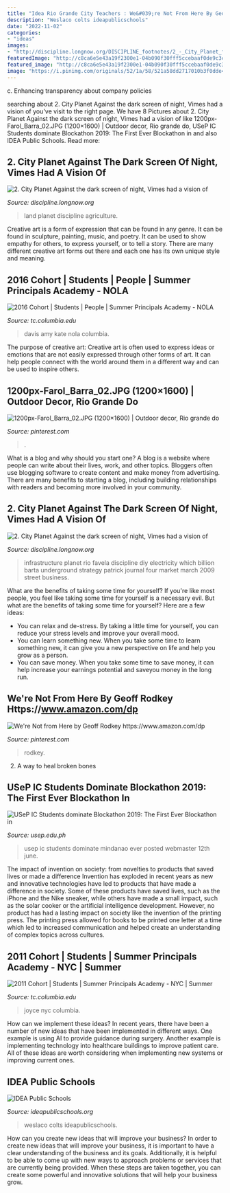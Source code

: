 ```yaml
---
title: "Idea Rio Grande City Teachers : We&#039;re Not From Here By Geoff Rodkey Https://www.amazon.com/dp"
description: "Weslaco colts ideapublicschools"
date: "2022-11-02"
categories:
- "ideas"
images:
- "http://discipline.longnow.org/DISCIPLINE_footnotes/2_-_City_Planet_files/rochinhaPower-filtered.jpg"
featuredImage: "http://c8ca6e5e43a19f2300e1-04b090f30fff5ccebaaf0de9c3c9c18a.r54.cf1.rackcdn.com/idea-weslaco-colts.svg"
featured_image: "http://c8ca6e5e43a19f2300e1-04b090f30fff5ccebaaf0de9c3c9c18a.r54.cf1.rackcdn.com/idea-weslaco-colts.svg"
image: "https://i.pinimg.com/originals/52/1a/58/521a58dd2717010b3f0dde4dfcef4fb2.jpg"
---
```



c. Enhancing transparency about company policies 

	

		
searching about 2. City Planet Against the dark screen of night, Vimes had a vision of you've visit to the right page. We have 8 Pictures about 2. City Planet Against the dark screen of night, Vimes had a vision of like 1200px-Farol_Barra_02.JPG (1200×1600) | Outdoor decor, Rio grande do, USeP IC Students dominate Blockathon 2019: The First Ever Blockathon in and also IDEA Public Schools. Read more:
		
    
## 2. City Planet Against The Dark Screen Of Night, Vimes Had A Vision Of

<img loading=lazy src="http://discipline.longnow.org/DISCIPLINE_footnotes/2_-_City_Planet_files/shapeimage_25.png" onerror="this.onerror=null;this.src='https://tse2.mm.bing.net/th?id=OIP.xW-zZxN1wXBnVHy9r0sP5wHaA0&amp;pid=15.1';" alt="2. City Planet Against the dark screen of night, Vimes had a vision of">

_Source: discipline.longnow.org_

>land planet discipline agriculture. 

	

Creative art is a form of expression that can be found in any genre. It can be found in sculpture, painting, music, and poetry. It can be used to show empathy for others, to express yourself, or to tell a story. There are many different creative art forms out there and each one has its own unique style and meaning.

    
## 2016 Cohort | Students | People | Summer Principals Academy - NOLA

<img loading=lazy src="https://www.tc.columbia.edu/media/media-library-2018/departments/ol/spa-nola/2016-graduate-profiles-/Davis-copy.jpg" onerror="this.onerror=null;this.src='https://tse1.mm.bing.net/th?id=OIP.xP5Ztebvwj5RG3sfJErazwAAAA&amp;pid=15.1';" alt="2016 Cohort | Students | People | Summer Principals Academy - NOLA">

_Source: tc.columbia.edu_

>davis amy kate nola columbia. 

	

The purpose of creative art:
Creative art is often used to express ideas or emotions that are not easily expressed through other forms of art. It can help people connect with the world around them in a different way and can be used to inspire others.

    
## 1200px-Farol_Barra_02.JPG (1200×1600) | Outdoor Decor, Rio Grande Do

<img loading=lazy src="https://i.pinimg.com/736x/af/97/18/af9718a41fd87a0e7ca64e03c96c47d7.jpg" onerror="this.onerror=null;this.src='https://tse1.mm.bing.net/th?id=OIP.3yOE0PrsBV2hV8YvWowyigHaJ3&amp;pid=15.1';" alt="1200px-Farol_Barra_02.JPG (1200×1600) | Outdoor decor, Rio grande do">

_Source: pinterest.com_

>. 

	

What is a blog and why should you start one?
A blog is a website where people can write about their lives, work, and other topics. Bloggers often use blogging software to create content and make money from advertising. There are many benefits to starting a blog, including building relationships with readers and becoming more involved in your community.

    
## 2. City Planet Against The Dark Screen Of Night, Vimes Had A Vision Of

<img loading=lazy src="http://discipline.longnow.org/DISCIPLINE_footnotes/2_-_City_Planet_files/rochinhaPower-filtered.jpg" onerror="this.onerror=null;this.src='https://tse2.mm.bing.net/th?id=OIP.e94usREcHqPerzC7Wi7eOAHaJ0&amp;pid=15.1';" alt="2. City Planet Against the dark screen of night, Vimes had a vision of">

_Source: discipline.longnow.org_

>infrastructure planet rio favela discipline diy electricity which billion barta underground strategy patrick journal four market march 2009 street business. 

	

What are the benefits of taking some time for yourself?
If you're like most people, you feel like taking some time for yourself is a necessary evil. But what are the benefits of taking some time for yourself? Here are a few ideas: 
- You can relax and de-stress. By taking a little time for yourself, you can reduce your stress levels and improve your overall mood. 
- You can learn something new. When you take some time to learn something new, it can give you a new perspective on life and help you grow as a person. 
- You can save money. When you take some time to save money, it can help increase your earnings potential and saveyou money in the long run.

    
## We&#039;re Not From Here By Geoff Rodkey Https://www.amazon.com/dp

<img loading=lazy src="https://i.pinimg.com/originals/52/1a/58/521a58dd2717010b3f0dde4dfcef4fb2.jpg" onerror="this.onerror=null;this.src='https://tse2.mm.bing.net/th?id=OIP.SOQsDccKAQWwmMkncsqvugAAAA&amp;pid=15.1';" alt="We&#039;re Not from Here by Geoff Rodkey https://www.amazon.com/dp">

_Source: pinterest.com_

>rodkey. 

	

2. A way to heal broken bones 

    
## USeP IC Students Dominate Blockathon 2019: The First Ever Blockathon In

<img loading=lazy src="https://www.usep.edu.ph/wp-content/uploads/2019/06/h1.jpg" onerror="this.onerror=null;this.src='https://tse4.mm.bing.net/th?id=OIP.UcVPDjpiyo1TGzLBCI-wEAAAAA&amp;pid=15.1';" alt="USeP IC Students dominate Blockathon 2019: The First Ever Blockathon in">

_Source: usep.edu.ph_

>usep ic students dominate mindanao ever posted webmaster 12th june. 

	

The impact of invention on society: from novelties to products that saved lives or made a difference
Invention has exploded in recent years as new and innovative technologies have led to products that have made a difference in society. Some of these products have saved lives, such as the iPhone and the Nike sneaker, while others have made a small impact, such as the solar cooker or the artificial intelligence development. However, no product has had a lasting impact on society like the invention of the printing press. The printing press allowed for books to be printed one letter at a time which led to increased communication and helped create an understanding of complex topics across cultures.

    
## 2011 Cohort | Students | Summer Principals Academy - NYC | Summer

<img loading=lazy src="https://www.tc.columbia.edu/media/media-library-2018/departments/ol/spa-nyc/profiles/2011/Joyce_Pulphus.jpg" onerror="this.onerror=null;this.src='https://tse2.mm.bing.net/th?id=OIP.qb1IwGm7KXJhHHE8nK65BwAAAA&amp;pid=15.1';" alt="2011 Cohort | Students | Summer Principals Academy - NYC | Summer">

_Source: tc.columbia.edu_

>joyce nyc columbia. 

	

How can we implement these ideas?
In recent years, there have been a number of new ideas that have been implemented in different ways. One example is using AI to provide guidance during surgery. Another example is implementing technology into healthcare buildings to improve patient care. All of these ideas are worth considering when implementing new systems or improving current ones.

    
## IDEA Public Schools

<img loading=lazy src="http://c8ca6e5e43a19f2300e1-04b090f30fff5ccebaaf0de9c3c9c18a.r54.cf1.rackcdn.com/idea-weslaco-colts.svg" onerror="this.onerror=null;this.src='https://tse4.mm.bing.net/th?id=OIP.yrmmba4bIGPgW2WcM4RL2AHaFe&amp;pid=15.1';" alt="IDEA Public Schools">

_Source: ideapublicschools.org_

>weslaco colts ideapublicschools. 

	

How can you create new ideas that will improve your business?
In order to create new ideas that will improve your business, it is important to have a clear understanding of the business and its goals. Additionally, it is helpful to be able to come up with new ways to approach problems or services that are currently being provided. When these steps are taken together, you can create some powerful and innovative solutions that will help your business grow.

